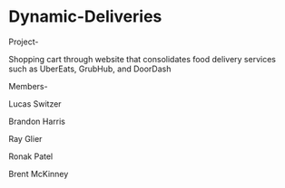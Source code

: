 # Dynamic-Deliveries

Project-

Shopping cart through website that consolidates food delivery services such as UberEats, GrubHub, and DoorDash

Members-

Lucas Switzer

Brandon Harris

Ray Glier

Ronak Patel

Brent McKinney
